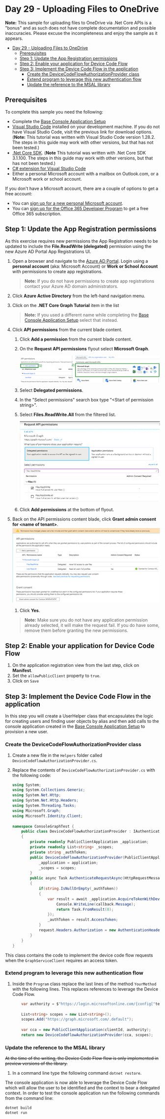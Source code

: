 # Day 29 - Uploading Files to OneDrive

**Note:** This sample for uploading files to OneDrive via .Net Core APIs is a "bonus" and as such does not have complete documentation and possible inaccuracies.  Please excuse the incompleteness and enjoy the sample as it appears.

- [Day 29 - Uploading Files to OneDrive](#day-29---uploading-files-to-onedrive)
  - [Prerequisites](#prerequisites)
  - [Step 1: Update the App Registration permissions](#step-1-update-the-app-registration-permissions)
  - [Step 2: Enable your application for Device Code Flow](#step-2-enable-your-application-for-device-code-flow)
  - [Step 3: Implement the Device Code Flow in the application](#step-3-implement-the-device-code-flow-in-the-application)
    - [Create the DeviceCodeFlowAuthorizationProvider class](#create-the-devicecodeflowauthorizationprovider-class)
    - [Extend program to leverage this new authentication flow](#extend-program-to-leverage-this-new-authentication-flow)
    - [Update the reference to the MSAL library](#update-the-reference-to-the-msal-library)

## Prerequisites

To complete this sample you need the following:

- Complete the [Base Console Application Setup](../base-console-app/)
- [Visual Studio Code](https://code.visualstudio.com/) installed on your development machine. If you do not have Visual Studio Code, visit the previous link for download options. (**Note:** This tutorial was written with Visual Studio Code version 1.28.2. The steps in this guide may work with other versions, but that has not been tested.)
- [.Net Core SDK](https://www.microsoft.com/net/download/dotnet-core/3.1#sdk-3.1.100). (**Note** This tutorial was written with .Net Core SDK 3.1.100.  The steps in this guide may work with other versions, but that has not been tested.)
- [C# extension for Visual Studio Code](https://marketplace.visualstudio.com/items?itemName=ms-vscode.csharp)
- Either a personal Microsoft account with a mailbox on Outlook.com, or a Microsoft work or school account.

If you don't have a Microsoft account, there are a couple of options to get a free account:

- You can [sign up for a new personal Microsoft account](https://signup.live.com/signup?wa=wsignin1.0&rpsnv=12&ct=1454618383&rver=6.4.6456.0&wp=MBI_SSL_SHARED&wreply=https://mail.live.com/default.aspx&id=64855&cbcxt=mai&bk=1454618383&uiflavor=web&uaid=b213a65b4fdc484382b6622b3ecaa547&mkt=E-US&lc=1033&lic=1).
- You can [sign up for the Office 365 Developer Program](https://developer.microsoft.com/office/dev-program) to get a free Office 365 subscription.

## Step 1: Update the App Registration permissions

As this exercise requires new permissions the App Registration needs to be updated to include the **File.ReadWrite (delegated)** permission using the new Azure AD Portal App Registrations UI.

1. Open a browser and navigate to the [Azure AD Portal](https://aad.portal.azure.com). Login using a **personal account** (aka: Microsoft Account) or **Work or School Account** with permissions to create app registrations.

    > **Note:** If you do not have permissions to create app registrations contact your Azure AD domain administrators.

1. Click **Azure Active Directory** from the left-hand navigation menu.

1. Click on the **.NET Core Graph Tutorial** item in the list

    > **Note:** If you used a different name while completing the [Base Console Application Setup](../base-console-app/) select that instead.

1. Click **API permissions** from the current blade content.

    1. Click **Add a permission** from the current blade content.
    1. On the **Request API permissions** flyout select **Microsoft Graph**.

        ![Screenshot of selecting Microsoft Graph permission to add to app registration](Images/aad-create-app-05.png)

    1. Select **Delegated permissions**.
    1. In the "Select permissions" search box type "\<Start of permission string\>".
    1. Select **Files.ReadWrite.All** from the filtered list.

        ![Screenshot of adding application permission for User.Read.All permission](Images/aad-create-app-01.PNG)

    1. Click **Add permissions** at the bottom of flyout.

1. Back on the API permissions content blade, click **Grant admin consent for \<name of tenant\>**.  
    ![Screenshot of granting admin consent for newly added permission](Images/aad-create-app-02.png)

    1. Click **Yes**.  

    > **Note:** Make sure you do not have any application permission already selected, it will make the request fail. If you do have some, remove them before granting the new permissions.

## Step 2: Enable your application for Device Code Flow

1. On the application registration view from the last step, click on **Manifest**.
2. Set the `allowPublicClient` property to `true`.
3. Click on `Save`

## Step 3: Implement the Device Code Flow in the application

In this step you will create a UserHelper class that encapsulates the logic for creating users and finding user objects by alias and then add calls to the console application created in the [Base Console Application Setup](../base-console-app/) to provision a new user.

### Create the DeviceCodeFlowAuthorizationProvider class

1. Create a new file in the `Helpers` folder called `DeviceCodeFlowAuthorizationProvider.cs`.
1. Replace the contents of `DeviceCodeFlowAuthorizationProvider.cs` with the following code:

    ```cs
    using System;
    using System.Collections.Generic;
    using System.Net.Http;
    using System.Net.Http.Headers;
    using System.Threading.Tasks;
    using Microsoft.Graph;
    using Microsoft.Identity.Client;

    namespace ConsoleGraphTest {
        public class DeviceCodeFlowAuthorizationProvider : IAuthenticationProvider
        {
            private readonly PublicClientApplication _application;
            private readonly List<string> _scopes;
            private string _authToken;
            public DeviceCodeFlowAuthorizationProvider(PublicClientApplication application, List<string> scopes) {
                _application = application;
                _scopes = scopes;
            }
            public async Task AuthenticateRequestAsync(HttpRequestMessage request)
            {
                if(string.IsNullOrEmpty(_authToken))
                {
                    var result = await _application.AcquireTokenWithDeviceCodeAsync(_scopes, callback => {
                        Console.WriteLine(callback.Message);
                        return Task.FromResult(0);
                    });
                    _authToken = result.AccessToken;
                }
                request.Headers.Authorization = new AuthenticationHeaderValue("bearer", _authToken);
            }
        }
    }
    ```

This class contains the code to implement the device code flow requests when the `GraphServiceClient` requires an access token.

### Extend program to leverage this new authentication flow

1. Inside the `Program` class replace the last lines of the method `YourMethod` with the following lines.  This replaces references to leverage the Device Code Flow.

    ```cs
        var authority = $"https://login.microsoftonline.com/{config["tenantId"]}";

        List<string> scopes = new List<string>();
        scopes.Add("https://graph.microsoft.com/.default");

        var cca = new PublicClientApplication(clientId, authority);
        return new DeviceCodeFlowAuthorizationProvider(cca, scopes);
    ```

### Update the reference to the MSAL library

~~At the time of the writing, the Device Code Flow flow is only implemented in preview versions of the library.~~

1. In a command line type the following command `dotnet restore`.

The console application is now able to leverage the Device Code Flow which will allow the user to be identified and the context to bear a delegated context. In order to test the console application run the following commands from the command line:

```
dotnet build
dotnet run
```

